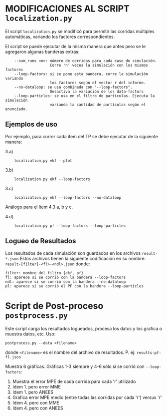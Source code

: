 # MODIFICACIONES AL SCRIPT `localization.py`
El script `localization.py` se modificó para permitir las corridas múltiples automáticas, variando los factores correspondientes. 

El script se puede ejecutar de la misma manera que antes pero se le agregaron algunas banderas extras:
```
    --num_runs <n>: número de corridas para cada caso de simulación. 
                    Corre 'n' veces la simulación con los mismos factores
    --loop-factors: si se pone esta bandera, corre la simulación variando
                    los factores según el vector r del informe.
    --no-dataloop: se usa combinada con "--loop-factors". 
                    Desactiva la variación de los data-factors
    --loop-particles: se usa en el filtro de partículas. Ejecuta la simulación
                    variando la cantidad de partículas según el enunciado.
```

## Ejemplos de uso
Por ejemplo, para correr cada ítem del TP se debe ejecutar de la siguiente manera:

3.a)
```
    localization.py ekf --plot
```
3.b)
```
    localization.py ekf --loop-factors
```
3.c)
```
    localization.py ekf --loop-factors --no-dataloop
```

Análogo para el ítem 4.3 a, b y c.

4.d)
```
    localization.py pf --loop-factors --loop-particles
```

## Logueo de Resultados
Los resultados de cada simulación son guardados en los archivos `result-*.json`
Estos archivos tienen la siguiente codificación en su nombre:
`result-[filter]-<fl>-<ndl>.json` donde:
```
filter: nombre del filtro {ekf, pf}
fl: aparece si se corrió con la bandera --loop-factors
ndl: aparece si se corrió con la bandera --no-dataloop
pl: aparece si se corrió el PF con la bandera --loop-particles

```

# Script de Post-proceso `postprocess.py`
Este script carga los resultados logueados, procesa los datos y los grafica o muestra datos, etc.
Uso:
```
postprocess.py --data <filename>
```
donde `<filename>` es el nombre del archivo de resultados. P. ej: `results-pf-fl.json`

Muestra 6 gráficas. Gráficas 1-3 siempre y 4-6 sólo si se corrió con `--loop-factors`:
1. Muestra el error MPE de cada corrida para cada 'r' utilizado
2. Idem 1. pero error MME
3. Idem 1. pero ANEES
4. Grafica error MPE medio (entre todas las corridas por cada 'r') versus 'r'
5. Idem 4. pero con MME
6. Idem 4. pero con ANEES

